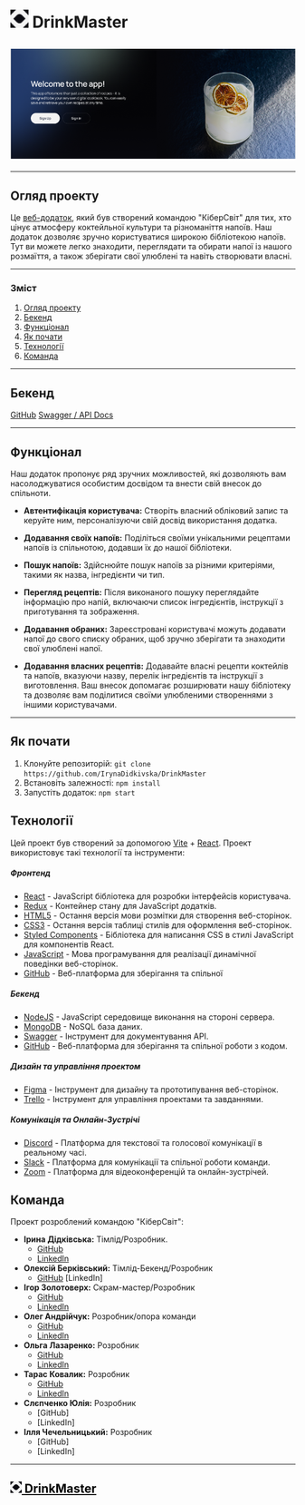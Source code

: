 # <img src="./public/logo.png" width="32" alt="React"> DrinkMaster

## <img src="./public/DrinkMaster.png" alt="React">

---

## Огляд проекту

Це [веб-додаток](https://drink-master-project.vercel.app/signin), який був
створений командою "КіберСвіт" для тих, хто цінує атмосферу коктейльної культури
та різноманіття напоїв. Наш додаток дозволяє зручно користуватися широкою
бібліотекою напоїв. Тут ви можете легко знаходити, переглядати та обирати напої
із нашого розмаїття, а також зберігати свої улюблені та навіть створювати
власні.

---

### Зміст

1. [Огляд проекту](#огляд-проекту)
2. [Бекенд](#бекенд)
3. [Функціонал](#функціонал)
4. [Як почати](#як-почати)
5. [Технології](#технології)
6. [Команда](#команда)

---

## Бекенд

[GitHub](https://github.com/BerkovskiiAlex/Drink-master-project-backend)
[Swagger / API Docs](https://drink-master-service.onrender.com/api-docs/)

---

## Функціонал

Наш додаток пропонує ряд зручних можливостей, які дозволяють вам насолоджуватися
особистим досвідом та внести свій внесок до спільноти.

- **Автентифікація користувача:** Створіть власний обліковий запис та керуйте
  ним, персоналізуючи свій досвід використання додатка.

- **Додавання своїх напоїв:** Поділіться своїми унікальними рецептами напоїв із
  спільнотою, додавши їх до нашої бібліотеки.

- **Пошук напоїв:** Здійснюйте пошук напоїв за різними критеріями, такими як
  назва, інгредієнти чи тип.

- **Перегляд рецептів:** Після виконаного пошуку переглядайте інформацію про
  напій, включаючи список інгредієнтів, інструкції з приготування та зображення.

- **Додавання обраних:** Зареєстровані користувачі можуть додавати напої до
  свого списку обраних, щоб зручно зберігати та знаходити свої улюблені напої.

- **Додавання власних рецептів:** Додавайте власні рецепти коктейлів та напоїв,
  вказуючи назву, перелік інгредієнтів та інструкції з виготовлення. Ваш внесок
  допомагає розширювати нашу бібліотеку та дозволяє вам поділитися своїми
  улюбленими створеннями з іншими користувачами.

---

## Як почати

1. Клонуйте репозиторій:
   `git clone https://github.com/IrynaDidkivska/DrinkMaster`
2. Встановіть залежності: `npm install`
3. Запустіть додаток: `npm start`

## Технології

Цей проект був створений за допомогою [Vite](https://vitejs.dev/) +
[React](https://reactjs.org/). Проект використовує такі технології та
інструменти:

##### Фронтенд

- [React](https://reactjs.org/) - JavaScript бібліотека для розробки інтерфейсів
  користувача.
- [Redux](https://redux.js.org/) - Контейнер стану для JavaScript додатків.
- [HTML5](https://developer.mozilla.org/en-US/docs/Web/Guide/HTML/HTML5) -
  Остання версія мови розмітки для створення веб-сторінок.
- [CSS3](https://developer.mozilla.org/en-US/docs/Archive/CSS3) - Остання версія
  таблиці стилів для оформлення веб-сторінок.
- [Styled Components](https://styled-components.com/) - Бібліотека для написання
  CSS в стилі JavaScript для компонентів React.
- [JavaScript](https://developer.mozilla.org/en-US/docs/Web/JavaScript) - Мова
  програмування для реалізації динамічної поведінки веб-сторінок.
- [GitHub](https://github.com/) - Веб-платформа для зберігання та спільної

##### Бекенд

- [NodeJS](https://nodejs.org/) - JavaScript середовище виконання на стороні
  сервера.
- [MongoDB](https://www.mongodb.com/) - NoSQL база даних.
- [Swagger](https://swagger.io/) - Інструмент для документування API.
- [GitHub](https://github.com/) - Веб-платформа для зберігання та спільної
  роботи з кодом.

##### Дизайн та управління проектом

- [Figma](https://www.figma.com/) - Інструмент для дизайну та прототипування
  веб-сторінок.
- [Trello](https://trello.com/) - Інструмент для управління проектами та
  завданнями.

##### Комунікація та Онлайн-Зустрічі

- [Discord](https://discord.com/) - Платформа для текстової та голосової
  комунікації в реальному часі.
- [Slack](https://slack.com/) - Платформа для комунікації та спільної роботи
  команди.
- [Zoom](https://zoom.us/) - Платформа для відеоконференцій та онлайн-зустрічей.

## Команда

Проект розроблений командою "КіберСвіт":

- **Ірина Дідківська:** Тімлід/Розробник.
  - [GitHub](https://github.com/IrynaDidkivska)
  - [LinkedIn](https://www.linkedin.com/in/iryna-didkivska/)
- **Олексій Берківський:** Тімлід-Бекенд/Розробник
  - [GitHub](https://github.com/BerkovskiiAlex) [LinkedIn]
- **Ігор Золотоверх:** Скрам-мастер/Розробник
  - [GitHub](https://github.com/IhorZolot)
  - [LinkedIn](www.linkedin.com/in/ihor-zolotoverkh)
- **Олег Андрійчук:** Розробник/опора команди
  - [GitHub](https://github.com/OAndrijchuk)
  - [LinkedIn](https://www.linkedin.com/in/oleh-andrijchuk/)
- **Ольга Лазаренко:** Розробник
  - [GitHub](https://github.com/Olga-Olga)
  - [LinkedIn](https://www.linkedin.com/in/olga-lazarenko-1161482a/)
- **Тарас Ковалик:** Розробник
  - [GitHub](https://github.com/tarik2454)
  - [LinkedIn](https://www.linkedin.com/in/taras-kovalyk/)
- **Слєпченко Юлія:** Розробник
  - [GitHub]
  - [LinkedIn]
- **Ілля Чечельницький:** Розробник
  - [GitHub]
  - [LinkedIn]

---

## [<img src="./public/logo.png" width="20" alt="React"> <span style="color: black;">DrinkMaster</span>](https://drink-master-project.vercel.app/signin)
